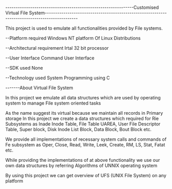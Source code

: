 --------------------------------------------------------------Customised Virtual File System----------------------------------------------------------------------------------------------

This project is used to emulate all functionalities provided by File systems.

--Platform required
Windows NT platform Of Linux Distributions

--Architectural requirement
Irtal 32 bit processor

--User Interface Command User Interface

--SDK used
None

--Technology used
System Programming using C

-------About Virtual File System

In this project we emulate all data structures which are used by operating system to manage File system oriented tasks

As the name suggest its virtual because we maintain all records in Primary storage In this project we create a data structures which required for Rie Subsystems as Inade Inode Table, File Table UAREA, User File Descriptor Table, Super block, Disk Inode List Block, Data Block, Bout Block etc.

We provide all implementations of recessary system calls and commands of Fe subsystem as Oper, Close, Read, Write, Leek, Create, RM, LS, Stat, Fatat etc.

While providing the implementations of at above functionality we use our own data structures by referring Algorithms of UNNIX operating system 

 By using this project we can get overview of UFS (UNIX File System) on any platform
